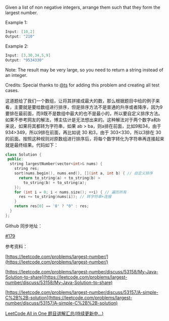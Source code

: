 Given a list of non negative integers, arrange them such that they form the largest number.

Example 1:

```cpp
Input: [10,2]
Output: "210"
```

Example 2:

```cpp
Input: [3,30,34,5,9]
Output: "9534330"
```

Note: The result may be very large, so you need to return a string instead of an integer.

Credits: Special thanks to [@ts](https://oj.leetcode.com/discuss/user/ts) for adding this problem and creating all test cases.

这道题给了我们一个数组，让将其拼接成最大的数，那么根据题目中给的例子来看，主要就是要给数组进行排序，但是排序方法不是普通的升序或者降序，因为9要排在最前面，而9既不是数组中最大的也不是最小的，所以要自定义排序方法。如果不参考网友的解法，博主估计是无法想出来的。这种解法对于两个数字a和b来说，如果将其都转为字符串，如果 ab > ba，则a排在前面，比如9和34，由于 934>349，所以9排在前面，再比如说 30 和3，由于 303\<330，所以3排在 30 的前面。按照这种规则对原数组进行排序后，将每个数字转化为字符串再连接起来就是最终结果。代码如下：

```cpp
class Solution {
 public:
  string largestNumber(vector<int>& nums) {
    string res;
    sort(nums.begin(), nums.end(), [](int a, int b) { // 自定义排序
      return to_string(a) + to_string(b) >
        to_string(b) + to_string(a); 
    });
    for (int i = 0; i < nums.size(); ++i) { // 遍历所有
      res += to_string(nums[i]); // 转字符串+连接
    }
    return res[0] == '0' ? "0" : res;
  }
};
```

Github 同步地址：

[#179](https://github.com/grandyang/leetcode/issues/179)

参考资料：

[https://leetcode.com/problems/largest-number/](https://leetcode.com/problems/largest-number/)

[https://leetcode.com/problems/largest-number/discuss/53158/My-Java-Solution-to-share](https://leetcode.com/problems/largest-number/discuss/53158/My-Java-Solution-to-share)

[https://leetcode.com/problems/largest-number/discuss/53157/A-simple-C%2B%2B-solution](https://leetcode.com/problems/largest-number/discuss/53157/A-simple-C%2B%2B-solution)

[LeetCode All in One 题目讲解汇总(持续更新中...)](http://www.cnblogs.com/grandyang/p/4606334.html)
